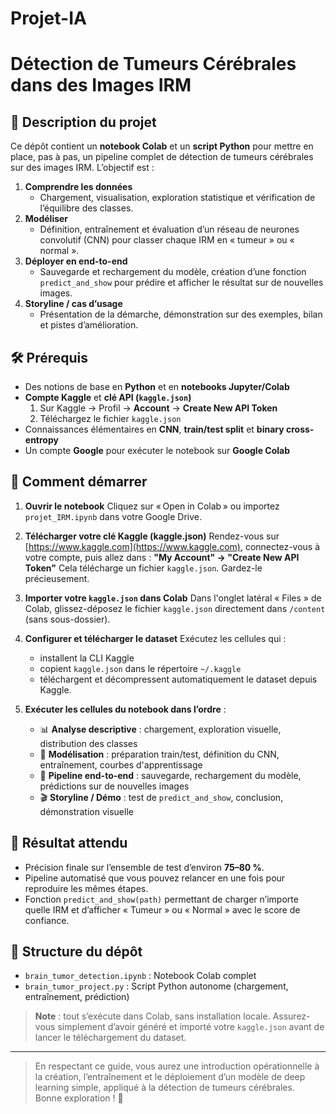 # Projet-IA

# Détection de Tumeurs Cérébrales dans des Images IRM

## 📖 Description du projet
Ce dépôt contient un **notebook Colab** et un **script Python** pour mettre en place, pas à pas, un pipeline complet de détection de tumeurs cérébrales sur des images IRM. L’objectif est :

1. **Comprendre les données**  
   - Chargement, visualisation, exploration statistique et vérification de l’équilibre des classes.  
2. **Modéliser**  
   - Définition, entraînement et évaluation d’un réseau de neurones convolutif (CNN) pour classer chaque IRM en « tumeur » ou « normal ».  
3. **Déployer en end-to-end**  
   - Sauvegarde et rechargement du modèle, création d’une fonction `predict_and_show` pour prédire et afficher le résultat sur de nouvelles images.  
4. **Storyline / cas d’usage**  
   - Présentation de la démarche, démonstration sur des exemples, bilan et pistes d’amélioration.

## 🛠️ Prérequis
- Des notions de base en **Python** et en **notebooks Jupyter/Colab**  
- **Compte Kaggle** et **clé API (`kaggle.json`)**  
  1. Sur Kaggle → Profil → **Account** → **Create New API Token**  
  2. Téléchargez le fichier `kaggle.json`  
- Connaissances élémentaires en **CNN**, **train/test split** et **binary cross-entropy**  
- Un compte **Google** pour exécuter le notebook sur **Google Colab**

## 🚀 Comment démarrer

1. **Ouvrir le notebook**
   Cliquez sur « Open in Colab » ou importez `projet_IRM.ipynb` dans votre Google Drive.

2. **Télécharger votre clé Kaggle (kaggle.json)**
   Rendez-vous sur [https://www.kaggle.com](https://www.kaggle.com), connectez-vous à votre compte, puis allez dans :
   **"My Account" → "Create New API Token"**
   Cela télécharge un fichier `kaggle.json`. Gardez-le précieusement.

3. **Importer votre `kaggle.json` dans Colab**
   Dans l'onglet latéral « Files » de Colab, glissez-déposez le fichier `kaggle.json` directement dans `/content` (sans sous-dossier).

4. **Configurer et télécharger le dataset**
   Exécutez les cellules qui :

   * installent la CLI Kaggle
   * copient `kaggle.json` dans le répertoire `~/.kaggle`
   * téléchargent et décompressent automatiquement le dataset depuis Kaggle.

5. **Exécuter les cellules du notebook dans l’ordre** :

   * 📊 **Analyse descriptive** : chargement, exploration visuelle, distribution des classes
   * 🤖 **Modélisation** : préparation train/test, définition du CNN, entraînement, courbes d'apprentissage
   * 💾 **Pipeline end-to-end** : sauvegarde, rechargement du modèle, prédictions sur de nouvelles images
   * 🎬 **Storyline / Démo** : test de `predict_and_show`, conclusion, démonstration visuelle

## 🎯 Résultat attendu
- Précision finale sur l’ensemble de test d’environ **75–80 %**.  
- Pipeline automatisé que vous pouvez relancer en une fois pour reproduire les mêmes étapes.  
- Fonction `predict_and_show(path)` permettant de charger n’importe quelle IRM et d’afficher « Tumeur » ou « Normal » avec le score de confiance.  

## 📂 Structure du dépôt
- `brain_tumor_detection.ipynb` : Notebook Colab complet  
- `brain_tumor_project.py` : Script Python autonome (chargement, entraînement, prédiction)  

> **Note** : tout s’exécute dans Colab, sans installation locale. Assurez-vous simplement d’avoir généré et importé votre `kaggle.json` avant de lancer le téléchargement du dataset.

---

> En respectant ce guide, vous aurez une introduction opérationnelle à la création, l’entraînement et le déploiement d’un modèle de deep learning simple, appliqué à la détection de tumeurs cérébrales.  
> Bonne exploration ! 🚀  
